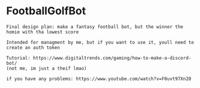 # FootballGolfBot
    Final design plan: make a fantasy football bot, but the winner the homie with tha lowest score

    Intended for managment by me, but if you want to use it, youll need to create an auth token

    Tutorial: https://www.digitaltrends.com/gaming/how-to-make-a-discord-bot/ 
    (not me, im just a theif lmao)

    if you have any problems: https://www.youtube.com/watch?v=F0uvt97Xn20 
